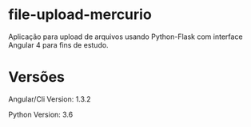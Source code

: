 # file-upload-mercurio
Aplicação para upload de arquivos usando Python-Flask com interface Angular 4 para fins de estudo.

# Versões
  Angular/Cli
    Version: 1.3.2
    
  Python
    Version: 3.6
